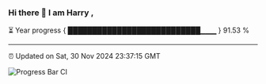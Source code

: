 ### Hi there 👋 I am Harry , 

⏳ Year progress { ███████████████████████████▁▁▁ } 91.53 %

---

⏰ Updated on Sat, 30 Nov 2024 23:37:15 GMT

![Progress Bar CI](https://github.com/duykhang68/duykhang68/workflows/Progress%20Bar%20CI/badge.svg)
